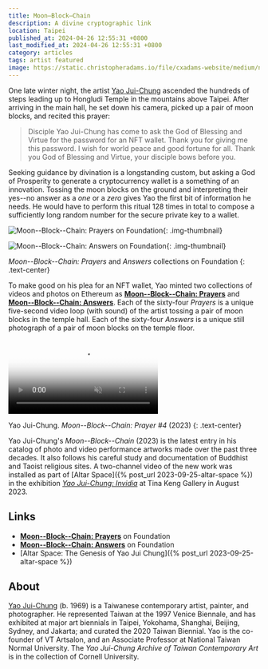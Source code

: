 ```yaml
---
title: Moon–Block–Chain
description: A divine cryptographic link
location: Taipei
published_at: 2024-04-26 12:55:31 +0800
last_modified_at: 2024-04-26 12:55:31 +0800
category: articles
tags: artist featured
image: https://static.christopheradams.io/file/cxadams-website/medium/nextcloud/Photos/Pictures/2023/yaojuichung-invidia/yaojuichung-moonblockchain-prayer-04.jpg
---
```


One late winter night, the artist [Yao Jui-Chung] ascended the hundreds of steps
leading up to Hongludi Temple in the mountains above Taipei. After arriving in
the main hall, he set down his camera, picked up a pair of moon blocks, and
recited this prayer:

> Disciple Yao Jui-Chung has come to ask the God of Blessing and Virtue
> for the password for an NFT wallet. Thank you for giving me this
> password. I wish for world peace and good fortune for all. Thank you
> God of Blessing and Virtue, your disciple bows before you.

Seeking guidance by divination is a longstanding custom, but asking a God of
Prosperity to generate a cryptocurrency wallet is a something of an
innovation. Tossing the moon blocks on the ground and interpreting their yes--no
answer as a *one* or a *zero* gives Yao the first bit of information he
needs. He would have to perform this ritual 128 times in total to compose a
sufficiently long random number for the secure private key to a wallet.

![Moon--Block--Chain: Prayers on
Foundation](https://static.christopheradams.io/file/cxadams-website/medium/nextcloud/Photos/Pictures/2023/yaojuichung-invidia/yaojuichung-moonblockchain-foundation-prayers.jpg){: .img-thumbnail}

![Moon--Block--Chain: Answers on Foundation](https://static.christopheradams.io/file/cxadams-website/medium/nextcloud/Photos/Pictures/2023/yaojuichung-invidia/yaojuichung-moonblockchain-foundation-answers.jpg){: .img-thumbnail}

*Moon--Block--Chain: Prayers* and *Answers* collections on Foundation
{: .text-center}

To make good on his plea for an NFT wallet, Yao minted two collections of videos
and photos on Ethereum as **[Moon--Block--Chain: Prayers]** and
**[Moon--Block--Chain: Answers]**. Each of the sixty-four *Prayers* is a unique
five-second video loop (with sound) of the artist tossing a pair of moon blocks
in the temple hall. Each of the sixty-four *Answers* is a unique still
photograph of a pair of moon blocks on the temple floor.

<!-- The smart contracts were deployed using Manifold Studio and listed for sale on -->
<!-- Foundation. The media files and metadata were stored permanently on Arweave. -->

<p>
<video
  autoplay muted loop
  preload="metadata"
  src="https://f001.backblazeb2.com/file/cxadams-website/video/nextcloud/Video/2023/yaojuichung-moonblockchain-prayer-04.mp4"
  type="video/mp4"
  poster="https://static.christopheradams.io/file/cxadams-website/medium/nextcloud/Photos/Pictures/2023/yaojuichung-invidia/yaojuichung-moonblockchain-prayer-04.jpg"
></video>
</p>

Yao Jui-Chung. *Moon--Block--Chain: Prayer #4* (2023)
{: .text-center}

<!-- by publishing as an NFT collection... brings full circle... each bit of  -->

Yao Jui-Chung's *Moon--Block--Chain* (2023) is the latest entry in his catalog
of photo and video performance artworks made over the past three decades. It
also follows his careful study and documentation of Buddhist and Taoist
religious sites. A two-channel video of the new work was installed as part of
[Altar Space]({% post_url 2023-09-25-altar-space %}) in the exhibition *[Yao
Jui-Chung: Invidia]* at Tina Keng Gallery in August 2023.

<!-- TK: divination and cryptography; crypto-art form first principles -->

<!-- TK: how they are conceived as a collection of "tokenized" artworks -->

<!-- Yao is no stranger to seeking divine guidance for the sake of his art. -->

## Links

* **[Moon--Block--Chain: Prayers]** on Foundation
* **[Moon--Block--Chain: Answers]** on Foundation
* [Altar Space: The Genesis of Yao Jui Chung]({% post_url 2023-09-25-altar-space %})

## About

[Yao Jui-Chung] (b. 1969) is a Taiwanese contemporary artist, painter, and
photographer. He represented Taiwan at the 1997 Venice Biennale, and has
exhibited at major art biennials in Taipei, Yokohama, Shanghai, Beijing, Sydney,
and Jakarta; and curated the 2020 Taiwan Biennial. Yao is the co-founder of VT
Artsalon, and an Associate Professor at National Taiwan Normal University. The
*Yao Jui-Chung Archive of Taiwan Contemporary Art* is in the collection of
Cornell University.

[Yao Jui-Chung]: https://www.yaojuichung.com/
[Moon--Block--Chain: Prayers]: https://foundation.app/collection/moon-block-chain-prayers
[Moon--Block--Chain: Answers]: https://foundation.app/collection/moon-block-chain-answers
[Yao Jui-Chung: Invidia]: https://www.tinakenggallery.com/en/exhibitions/243-invidia/press_release_text/
